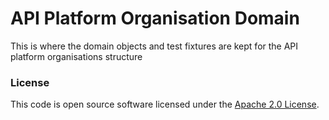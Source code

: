 
# API Platform Organisation Domain

This is where the domain objects and test fixtures are kept for the API platform
organisations structure

### License

This code is open source software licensed under the [Apache 2.0 License]("http://www.apache.org/licenses/LICENSE-2.0.html").
